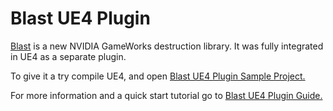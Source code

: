 Blast UE4 Plugin
================

[Blast](https://github.com/NVIDIAGameWorks/Blast) is a new NVIDIA GameWorks destruction library. It was fully integrated in UE4 as a separate plugin.

To give it a try compile UE4, and open [Blast UE4 Plugin Sample Project.](BlastPluginSample/README.md)

For more information and a quick start tutorial go to 
[Blast UE4 Plugin Guide.](Engine/Plugins/GameWorks/Blast/Documentation/Intro.md)